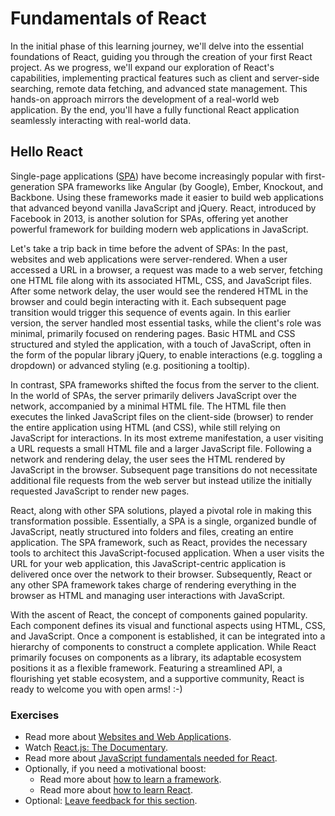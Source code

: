 # Fundamentals of React

In the initial phase of this learning journey, we'll delve into the essential foundations of React, guiding you through the creation of your first React project. As we progress, we'll expand our exploration of React's capabilities, implementing practical features such as client and server-side searching, remote data fetching, and advanced state management. This hands-on approach mirrors the development of a real-world web application. By the end, you'll have a fully functional React application seamlessly interacting with real-world data.

## Hello React

Single-page applications ([SPA](https://bit.ly/3BZOL1o)) have become increasingly popular with first-generation SPA frameworks like Angular (by Google), Ember, Knockout, and Backbone. Using these frameworks made it easier to build web applications that advanced beyond vanilla JavaScript and jQuery. React, introduced by Facebook in 2013, is another solution for SPAs, offering yet another powerful framework for building modern web applications in JavaScript.

Let's take a trip back in time before the advent of SPAs: In the past, websites and web applications were server-rendered. When a user accessed a URL in a browser, a request was made to a web server, fetching one HTML file along with its associated HTML, CSS, and JavaScript files. After some network delay, the user would see the rendered HTML in the browser and could begin interacting with it. Each subsequent page transition would trigger this sequence of events again. In this earlier version, the server handled most essential tasks, while the client's role was minimal, primarily focused on rendering pages. Basic HTML and CSS structured and styled the application, with a touch of JavaScript, often in the form of the popular library jQuery, to enable interactions (e.g. toggling a dropdown) or advanced styling (e.g. positioning a tooltip).

In contrast, SPA frameworks shifted the focus from the server to the client. In the world of SPAs, the server primarily delivers JavaScript over the network, accompanied by a minimal HTML file. The HTML file then executes the linked JavaScript files on the client-side (browser) to render the entire application using HTML (and CSS), while still relying on JavaScript for interactions. In its most extreme manifestation, a user visiting a URL requests a small HTML file and a larger JavaScript file. Following a network and rendering delay, the user sees the HTML rendered by JavaScript in the browser. Subsequent page transitions do not necessitate additional file requests from the web server but instead utilize the initially requested JavaScript to render new pages.

React, along with other SPA solutions, played a pivotal role in making this transformation possible. Essentially, a SPA is a single, organized bundle of JavaScript, neatly structured into folders and files, creating an entire application. The SPA framework, such as React, provides the necessary tools to architect this JavaScript-focused application. When a user visits the URL for your web application, this JavaScript-centric application is delivered once over the network to their browser. Subsequently, React or any other SPA framework takes charge of rendering everything in the browser as HTML and managing user interactions with JavaScript.

With the ascent of React, the concept of components gained popularity. Each component defines its visual and functional aspects using HTML, CSS, and JavaScript. Once a component is established, it can be integrated into a hierarchy of components to construct a complete application. While React primarily focuses on components as a library, its adaptable ecosystem positions it as a flexible framework. Featuring a streamlined API, a flourishing yet stable ecosystem, and a supportive community, React is ready to welcome you with open arms! :-)

### Exercises

* Read more about [Websites and Web Applications](https://www.robinwieruch.de/web-applications/).
* Watch [React.js: The Documentary](https://bit.ly/3xrvxkI).
* Read more about [JavaScript fundamentals needed for React](https://www.robinwieruch.de/javascript-fundamentals-react-requirements/).
* Optionally, if you need a motivational boost:
  * Read more about [how to learn a framework](https://www.robinwieruch.de/how-to-learn-framework/).
  * Read more about [how to learn React](https://www.robinwieruch.de/learn-react-js/).
* Optional: [Leave feedback for this section](https://forms.gle/NTqhvyDaP1RjtanC6).